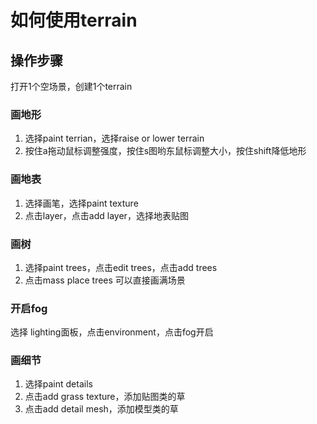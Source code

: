 # 如何使用terrain

## 操作步骤

打开1个空场景，创建1个terrain

### 画地形

1. 选择paint terrian，选择raise or lower terrain
2. 按住a拖动鼠标调整强度，按住s图哟东鼠标调整大小，按住shift降低地形

### 画地表

1. 选择画笔，选择paint texture
2. 点击layer，点击add layer，选择地表贴图



### 画树

1. 选择paint trees，点击edit trees，点击add trees
2. 点击mass place trees 可以直接画满场景

### 开启fog

选择 lighting面板，点击environment，点击fog开启



### 画细节

1. 选择paint details
2. 点击add grass texture，添加贴图类的草
3. 点击add detail mesh，添加模型类的草

